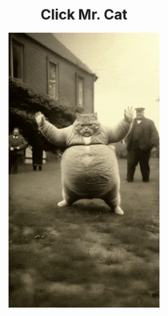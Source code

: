 <h1 align="center">Click Mr. Cat</h1>

<p align="center">
  <a href="./HogstenPortfolio.pdf">
    <img src="./mosh.gif" width="60%">
  </a>
</p>

